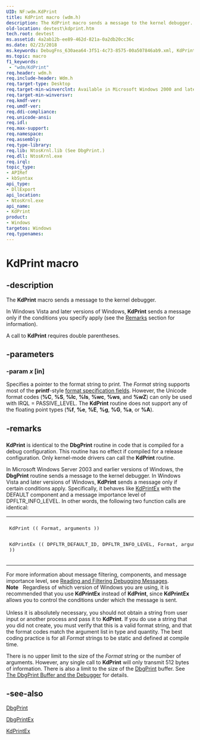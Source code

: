 ```yaml
---
UID: NF:wdm.KdPrint
title: KdPrint macro (wdm.h)
description: The KdPrint macro sends a message to the kernel debugger.
old-location: devtest\kdprint.htm
tech.root: devtest
ms.assetid: 4a2ab12b-ee89-462d-821a-0a2db20cc36c
ms.date: 02/23/2018
ms.keywords: DebugFns_630aea64-3f51-4c73-8575-00a507846ab9.xml, KdPrint, KdPrint function [Driver Development Tools], devtest.kdprint, wdm/KdPrint
ms.topic: macro
f1_keywords:
 - "wdm/KdPrint"
req.header: wdm.h
req.include-header: Wdm.h
req.target-type: Desktop
req.target-min-winverclnt: Available in Microsoft Windows 2000 and later.
req.target-min-winversvr: 
req.kmdf-ver: 
req.umdf-ver: 
req.ddi-compliance: 
req.unicode-ansi: 
req.idl: 
req.max-support: 
req.namespace: 
req.assembly: 
req.type-library: 
req.lib: NtosKrnl.lib (See DbgPrint.)
req.dll: NtosKrnl.exe
req.irql: 
topic_type:
- APIRef
- kbSyntax
api_type:
- DllExport
api_location:
- NtosKrnl.exe
api_name:
- KdPrint
product:
- Windows
targetos: Windows
req.typenames: 
---
```


# KdPrint macro


## -description


The <b>KdPrint</b> macro sends a message to the kernel debugger. 

In Windows Vista and later versions of Windows, <b>KdPrint</b> sends a message only if the conditions you specify apply (see the <a href="https://docs.microsoft.com/">Remarks</a> section for information).

A call to <b>KdPrint</b> requires double parentheses.


## -parameters




### -param _x_ [in]

Specifies a pointer to the format string to print. The <i>Format</i> string supports most of the <b>printf</b>-style <a href="https://go.microsoft.com/fwlink/p/?linkid=83949">format specification fields</a>. However, the Unicode format codes (<b>%C</b>, <b>%S</b>, <b>%lc</b>, <b>%ls</b>, <b>%wc</b>, <b>%ws</b>, and <b>%wZ</b>) can only be used with IRQL = PASSIVE_LEVEL. The <b>KdPrint</b> routine does not support any of the floating point types (<b>%f</b>, <b>%e</b>, <b>%E</b>, <b>%g</b>, <b>%G</b>, <b>%a</b>, or <b>%A</b>).


## -remarks



<h3><a id="remarks"></a><a id="REMARKS"></a></h3>
<b>KdPrint</b> is identical to the <b>DbgPrint</b> routine in code that is compiled for a debug configuration.  This routine has no effect if compiled for a release configuration. Only kernel-mode drivers can call the <b>KdPrint</b> routine.

In Microsoft Windows Server 2003 and earlier versions of Windows, the <b>DbgPrint</b> routine sends a message to the kernel debugger. In Windows Vista and later versions of Windows, <b>KdPrint</b> sends a message only if certain conditions apply. Specifically, it behaves like <a href="https://docs.microsoft.com/windows-hardware/drivers/ddi/content/wdm/nf-wdm-kdprintex">KdPrintEx</a> with the DEFAULT component and a message importance level of DPFLTR_INFO_LEVEL. In other words, the following two function calls are identical:

<div class="code"><span codelanguage=""><table>
<tr>
<th></th>
</tr>
<tr>
<td>
<pre>KdPrint (( Format, arguments ))

KdPrintEx (( DPFLTR_DEFAULT_ID, DPFLTR_INFO_LEVEL, Format, arguments ))</pre>
</td>
</tr>
</table></span></div>
For more information about message filtering, components, and message importance level, see <a href="https://docs.microsoft.com/windows-hardware/drivers/devtest/reading-and-filtering-debugging-messages">Reading and Filtering Debugging Messages</a>.

<div class="alert"><b>Note</b>    Regardless of which version of Windows you are using, it is recommended that you use <b>KdPrintEx</b> instead of <b>KdPrint</b>, since <b>KdPrintEx</b> allows you to control the conditions under which the message is sent.</div>
<div> </div>
Unless it is absolutely necessary, you should not obtain a string from user input or another process and pass it to <b>KdPrint</b>. If you do use a string that you did not create, you must verify that this is a valid format string, and that the format codes match the argument list in type and quantity. The best coding practice is for all <i>Format</i> strings to be static and defined at compile time.

There is no upper limit to the size of the <i>Format</i> string or the number of arguments. However, any single call to <b>KdPrint</b> will only transmit 512 bytes of information. There is also a limit to the size of the <a href="https://docs.microsoft.com/windows-hardware/drivers/ddi/content/wdm/nf-wdm-dbgprint">DbgPrint</a> buffer. See <a href="https://docs.microsoft.com/windows-hardware/drivers/devtest/reading-and-filtering-debugging-messages">The DbgPrint Buffer and the Debugger</a> for details.




## -see-also




<a href="https://docs.microsoft.com/windows-hardware/drivers/ddi/content/wdm/nf-wdm-dbgprint">DbgPrint</a>



<a href="https://docs.microsoft.com/windows-hardware/drivers/ddi/content/wdm/nf-wdm-dbgprintex">DbgPrintEx</a>



<a href="https://docs.microsoft.com/windows-hardware/drivers/ddi/content/wdm/nf-wdm-kdprintex">KdPrintEx</a>
 

 

